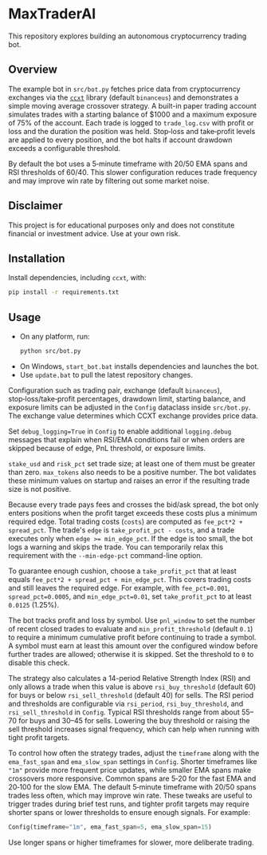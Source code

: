 # MaxTraderAI

This repository explores building an autonomous cryptocurrency trading bot.

## Overview

The example bot in `src/bot.py` fetches price data from cryptocurrency exchanges via the [`ccxt`](https://github.com/ccxt/ccxt) library (default `binanceus`) and demonstrates a simple moving average crossover strategy. A built-in paper trading account simulates trades with a starting balance of $1000 and a maximum exposure of 75% of the account. Each trade is logged to `trade_log.csv` with profit or loss and the duration the position was held. Stop‑loss and take‑profit levels are applied to every position, and the bot halts if account drawdown exceeds a configurable threshold.

By default the bot uses a 5‑minute timeframe with 20/50 EMA spans and RSI thresholds of 60/40. This slower configuration reduces trade frequency and may improve win rate by filtering out some market noise.


## Disclaimer
This project is for educational purposes only and does not constitute financial or investment advice. Use at your own risk.

## Installation
Install dependencies, including `ccxt`, with:

```bash
pip install -r requirements.txt
```

## Usage

- On any platform, run:
  ```bash
  python src/bot.py
  ```
- On Windows, `start_bot.bat` installs dependencies and launches the bot.
- Use `update.bat` to pull the latest repository changes.

Configuration such as trading pair, exchange (default `binanceus`), stop‑loss/take‑profit percentages, drawdown limit, starting balance, and exposure limits can be adjusted in the `Config` dataclass inside `src/bot.py`. The exchange value determines which CCXT exchange provides price data.

Set `debug_logging=True` in `Config` to enable additional `logging.debug` messages that explain when RSI/EMA conditions fail or when orders are skipped because of edge, PnL threshold, or exposure limits.


`stake_usd` and `risk_pct` set trade size; at least one of them must be greater than zero. `max_tokens` also needs to be a positive number. The bot validates these minimum values on startup and raises an error if the resulting trade size is not positive.

Because every trade pays fees and crosses the bid/ask spread, the bot only
enters positions when the profit target exceeds these costs plus a minimum
required edge. Total trading costs (`costs`) are computed as `fee_pct*2 + spread_pct`.
The trade's `edge` is `take_profit_pct - costs`, and a trade executes only when
`edge >= min_edge_pct`. If the edge is too small, the bot logs a warning and skips
the trade. You can temporarily relax this requirement with the
`--min-edge-pct` command-line option.

To guarantee enough cushion, choose a `take_profit_pct` that at least equals
`fee_pct*2 + spread_pct + min_edge_pct`. This covers trading costs and still
leaves the required edge. For example, with `fee_pct=0.001`, `spread_pct=0.0005`,
and `min_edge_pct=0.01`, set `take_profit_pct` to at least `0.0125` (1.25%).


The bot tracks profit and loss by symbol. Use `pnl_window` to set the number of recent closed trades to evaluate and `min_profit_threshold` (default `0.1`) to require a minimum cumulative profit before continuing to trade a symbol. A symbol must earn at least this amount over the configured window before further trades are allowed; otherwise it is skipped. Set the threshold to `0` to disable this check.

The strategy also calculates a 14-period Relative Strength Index (RSI) and only allows a trade when this value is above `rsi_buy_threshold` (default 60) for buys or below `rsi_sell_threshold` (default 40) for sells. The RSI period and thresholds are configurable via `rsi_period`, `rsi_buy_threshold`, and `rsi_sell_threshold` in `Config`. Typical RSI thresholds range from about 55–70 for buys and 30–45 for sells. Lowering the buy threshold or raising the sell threshold increases signal frequency, which can help when running with tight profit targets.

To control how often the strategy trades, adjust the `timeframe` along with the `ema_fast_span` and `ema_slow_span` settings in `Config`. Shorter timeframes like `"1m"` provide more frequent price updates, while smaller EMA spans make crossovers more responsive. Common spans are 5‑20 for the fast EMA and 20‑100 for the slow EMA. The default 5‑minute timeframe with 20/50 spans trades less often, which may improve win rate. These tweaks are useful to trigger trades during brief test runs, and tighter profit targets may require shorter spans or lower thresholds to ensure enough signals. For example:

```python
Config(timeframe="1m", ema_fast_span=5, ema_slow_span=15)
```

Use longer spans or higher timeframes for slower, more deliberate trading.

